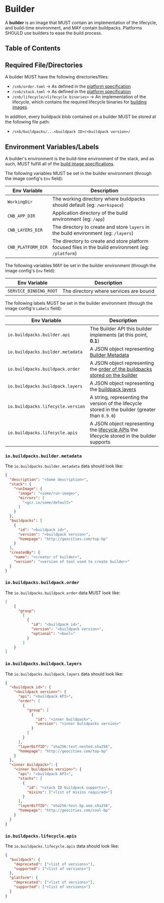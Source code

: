 # Builder

A **builder** is an image that MUST contain an implementation of the lifecycle, and build-time environment, and MAY contain buildpacks. Platforms SHOULD use builders to ease the build process.

## Table of Contents

## Required File/Directories
A builder MUST have the following directories/files:
- `/cnb/order.toml` &rarr; As defined in the [platform specification][order-toml-spec]
- `/cnb/stack.toml` &rarr; As defined in the [platform specification][stack-toml-spec]
- `/cnb/lifecycle/<lifecycle binaries>` &rarr; An implementation of the lifecycle, which contains the required lifecycle binaries for [building images][lifecycle-for-build].

In addition, every buildpack blob contained on a builder MUST be stored at the following file path:
- `/cnb/buildpacks/...<buildpack ID>/<buildpack version>/`

## Environment Variables/Labels
A builder's environment is the build-time environment of the stack, and as such, MUST fulfill all of the [build image specifications][build-image-specs].

The following variables MUST be set in the builder environment (through the image config's `Env` field):

| Env Variable    | Description
|-----------------|--------------------------------------
| `WorkingDir`  | The working directory where buildpacks should default (eg: `/workspace`)
| `CNB_APP_DIR`  | Application directory of the build environment (eg: `/app`)
| `CNB_LAYERS_DIR`  | The directory to create and store `layers` in the build environment (eg: `/layers`)
| `CNB_PLATFORM_DIR`  | The directory to create and store platform focused files in the build environment (eg: `/platform`)

The following variables MAY be set in the builder environment (through the image config's `Env` field):

| Env Variable    | Description
|-----------------|--------------------------------------
| `SERVICE_BINDING_ROOT`  | The directory where services are bound

The following labels MUST be set in the builder environment (through the image config's `Labels` field):

| Env Variable    | Description
|-----------------|--------------------------------------
| `io.buildpacks.builder.api`  | The Builder API this builder implements (at this point, **0.1**)
| `io.buildpacks.builder.metadata`  | A JSON object representing [Builder Metadata](#iobuildpacksbuildermetadata)
| `io.buildpacks.buildpack.order`  | A JSON object representing the [order of the buildpacks stored on the builder](#iobuildpacksbuildpackorder)
| `io.buildpacks.buildpack.layers`  | A JSON object representing the [buildpack layers](#iobuildpacksbuildpacklayers)
| `io.buildpacks.lifecycle.version`  | A string, representing the version of the lifecycle stored in the builder (greater than `0.9.0`)
| `io.buildpacks.lifecycle.apis`  | A JSON object representing the [lifecycle APIs](#iobuildpackslifecycleapis) the lifecycle stored in the builder supports

### `io.buildpacks.builder.metadata`
The `io.buildpacks.builder.metadata` data should look like:
```json
{
  "description": "<Some description>",
  "stack": {
    "runImage": {
      "image": "<some/run-image>",
      "mirrors": [
        "<gcr.io/some/default>"
      ]
    }
  },
  "buildpacks": [
    {
      "id": "<buildpack id>",
	  "version": "<buildpack version>",
	  "homepage": "http://geocities.com/top-bp"
	}
  ],
  "createdBy": {
    "name": "<creator of builder>",
    "version": "<version of tool used to create builder>"
  }
}
```

### `io.buildpacks.buildpack.order`
The `io.buildpacks.buildpack.order` data MUST look like:
```json
[
	{
	  "group":
		[
		  {
			"id": "<buildpack id>",
			"version": "<buildpack version>",
			"optional": "<bool>"
		  }
		]
	}
]
```

### `io.buildpacks.buildpack.layers`
The `io.buildpacks.buildpack.layers` data should look like:
```json
{
  "<buildpack id>": {
    "<buildpack version>": {
      "api": "<buildpack API>",
      "order": [
        {
          "group": [
            {
              "id": "<inner buildpack>",
              "version": "<inner bulidpacks version>"
            }
          ]
        }
      ],
      "layerDiffID": "sha256:test.nested.sha256",
	  "homepage": "http://geocities.com/top-bp"
    }
  },
  "<inner buildpack>": {
    "<inner buildpacks version>": {
      "api": "<buildpack API>",
      "stacks": [
        {
          "id": "<stack ID buildpack supports>",
          "mixins": ["<list of mixins required>"]
        }
      ],
      "layerDiffID": "sha256:test.bp.one.sha256",
	  "homepage": "http://geocities.com/cool-bp"
    }
  }
}
```

### `io.buildpacks.lifecycle.apis`
The `io.buildpacks.lifecycle.apis` data should look like:
```json
{
  "buildpack": {
    "deprecated": ["<list of versions>"],
    "supported": ["<list of versions>"]
  },
  "platform": {
    "deprecated": ["<list of versions>"],
    "supported": ["<list of versions>"]
  }
}
```

[//]: <> (Links)
[build-image-specs]: https://github.com/buildpacks/spec/blob/main/platform.md#build-image
[order-toml-spec]: https://github.com/buildpacks/spec/blob/main/platform.md#ordertoml-toml
[stack-toml-spec]: https://github.com/buildpacks/spec/blob/main/platform.md#stacktoml-toml
[lifecycle-for-build]: https://github.com/buildpacks/spec/blob/main/platform.md#build
